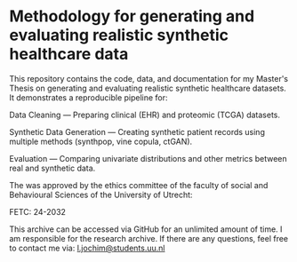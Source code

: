 # Methodology for generating and evaluating realistic synthetic healthcare data

This repository contains the code, data, and documentation for my Master's Thesis on generating and evaluating realistic synthetic healthcare datasets. It demonstrates a reproducible pipeline for:

Data Cleaning — Preparing clinical (EHR) and proteomic (TCGA) datasets.

Synthetic Data Generation — Creating synthetic patient records using multiple methods (synthpop, vine copula, ctGAN).

Evaluation — Comparing univariate distributions and other metrics between real and synthetic data.

The was approved by the ethics committee of the faculty of social and Behavioural Sciences of the University of Utrecht:

FETC: 24-2032

This archive can be accessed via GitHub for an unlimited amount of time. I am responsible for the research archive. If there are any questions, feel free to contact me via: l.jochim@students.uu.nl
